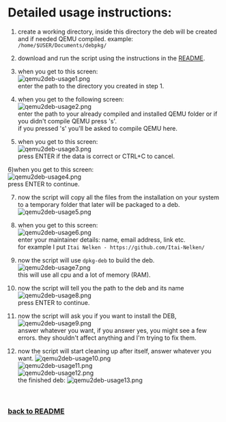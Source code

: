 # Detailed usage instructions:
1) create a working directory, inside this directory the deb will be created and if needed QEMU compiled. example: `/home/$USER/Documents/debpkg/`

2) download and run the script using the instructions in the [README](https://github.com/Itai-Nelken/qemu2deb-RPi#usage).

3) when you get to this screen:<br>
![qemu2deb-usage1.png](screenshots/usage/qemu2deb-usage1.png)<br>
enter the path to the directory you created in step 1.

4) when you get to the following screen:<br>
![qemu2deb-usage2.png](screenshots/usage/qemu2deb-usage2.png)<br>
enter the path to your already compiled and installed QEMU folder or if you didn't compile QEMU press 's'.<br>
if you pressed 's' you'll be asked to compile QEMU here.

5) when you get to this screen:<br>
![qemu2deb-usage3.png](screenshots/usage/qemu2deb-usage3.png)<br>
press ENTER if the data is correct or CTRL+C to cancel.

6)when you get to this screen:<br>
![qemu2deb-usage4.png](screenshots/usage/qemu2deb-usage4.png)<br>
press ENTER to continue.

7) now the script will copy all the files from the installation on your system to a temporary folder that later will be packaged to a deb.<br>
![qemu2deb-usage5.png](screenshots/usage/qemu2deb-usage5.png)<br>

8) when you get to this screen:<br>
![qemu2deb-usage6.png](screenshots/usage/qemu2deb-usage6.png)<br>
enter your maintainer details: name, email address, link etc.<br>
for example I put `Itai Nelken - https://github.com/Itai-Nelken/`

9) now the script will use `dpkg-deb` to build the deb.<br>
![qemu2deb-usage7.png](screenshots/usage/qemu2deb-usage7.png)<br>
this will use all cpu and a lot of memory (RAM).

10) now the script will tell you the path to the deb and its name
![qemu2deb-usage8.png](screenshots/usage/qemu2deb-usage8.png)<br>
press ENTER to continue.

11) now the script will ask you if you want to install the DEB,
![qemu2deb-usage9.png](screenshots/usage/qemu2deb-usage9.png)<br>
answer whatever you want, if you answer yes, you might see a few errors. they shouldn't affect anything and I'm trying to fix them.

12) now the script will start cleaning up after itself, answer whatever you want.
![qemu2deb-usage10.png](screenshots/usage/qemu2deb-usage10.png)<br>
![qemu2deb-usage11.png](screenshots/usage/qemu2deb-usage11.png)<br>
![qemu2deb-usage12.png](screenshots/usage/qemu2deb-usage12.png)<br>
the finished deb:
![qemu2deb-usage13.png](screenshots/usage/qemu2deb-usage13.png)<br>
<br>

### [back to README](https://github.com/Itai-Nelken/qemu2deb-RPi/main/README.md)
